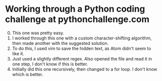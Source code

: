 # Working through a Python coding challenge at pythonchallenge.com
0. This one was pretty easy.
1. I worked through this one with a custom character-shifting algorithm, then made another with the suggested solution.
2. To do this, I used vim to save the hidden text, as Atom didn't seem to like it.
3. Just used a slightly different regex. Also opened the file and read it in one step, I don't know if this is better.
4. Initially did this one recursively, then changed to a for loop. I don't know which is better.